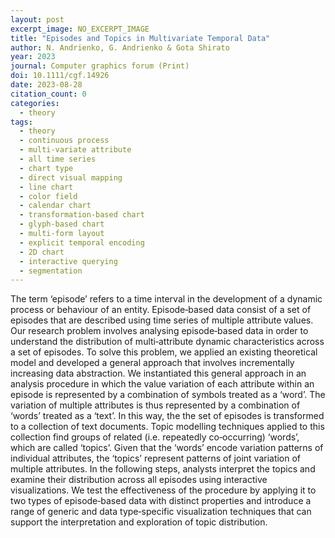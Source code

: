 ```yaml
---
layout: post
excerpt_image: NO_EXCERPT_IMAGE
title: "Episodes and Topics in Multivariate Temporal Data"
author: N. Andrienko, G. Andrienko & Gota Shirato
year: 2023
journal: Computer graphics forum (Print)
doi: 10.1111/cgf.14926
date: 2023-08-28
citation_count: 0
categories:
  - theory
tags:
  - theory
  - continuous process
  - multi-variate attribute
  - all time series
  - chart type
  - direct visual mapping
  - line chart
  - color field
  - calendar chart
  - transformation-based chart
  - glyph-based chart
  - multi-form layout
  - explicit temporal encoding
  - 2D chart
  - interactive querying
  - segmentation
---
```

The term ‘episode’ refers to a time interval in the development of a dynamic process or behaviour of an entity. Episode‐based data consist of a set of episodes that are described using time series of multiple attribute values. Our research problem involves analysing episode‐based data in order to understand the distribution of multi‐attribute dynamic characteristics across a set of episodes. To solve this problem, we applied an existing theoretical model and developed a general approach that involves incrementally increasing data abstraction. We instantiated this general approach in an analysis procedure in which the value variation of each attribute within an episode is represented by a combination of symbols treated as a ‘word’. The variation of multiple attributes is thus represented by a combination of ‘words’ treated as a ‘text’. In this way, the the set of episodes is transformed to a collection of text documents. Topic modelling techniques applied to this collection find groups of related (i.e. repeatedly co‐occurring) ‘words’, which are called ‘topics’. Given that the ‘words’ encode variation patterns of individual attributes, the ‘topics’ represent patterns of joint variation of multiple attributes. In the following steps, analysts interpret the topics and examine their distribution across all episodes using interactive visualizations. We test the effectiveness of the procedure by applying it to two types of episode‐based data with distinct properties and introduce a range of generic and data type‐specific visualization techniques that can support the interpretation and exploration of topic distribution.
